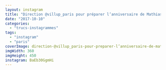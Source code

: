 ```yaml
---
layout: instagram
title: "Direction @villup_paris pour préparer l’anniversaire de Mathias ! #paris #villette #philharmonie #parismaville #parisjetaime"
date: "2017-10-10"
categories: 
  - "trucs-instagrammes"
tags: 
  - "instagram"
  - "paris"
coverImage: direction-@villup_paris-pour-preparer-l’anniversaire-de-mathias-paris-villette-philharmonie-parism.jpg
imgWidth: 360
imgHeight: 450
instagram: BaEb30GgmHi
---
```


